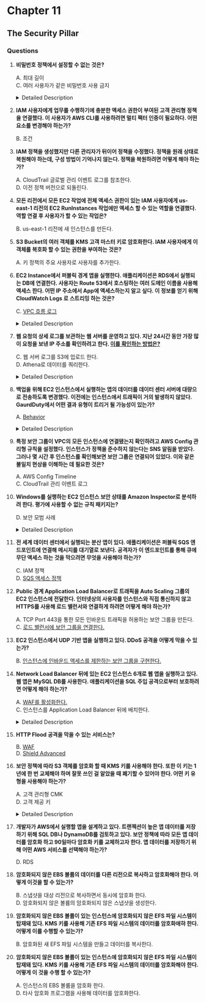 # Chapter 11

## The Security Pillar

### Questions

1. **비밀번호 정책에서 설정할 수 없는 것은?**

    A. 최대 길이  
    C. 여러 사용자가 같은 비밀번호 사용 금지

    <details><summary>Detailed Description</summary>

    사용자가 지정 가능한 암호 정책 옵션은 아래와 같다.  
    - 암호 최소 길이  
      최소 6자 부터 최대 128자 사이의 필수 암호 길이를 설정하는 옵션
    - 암호 강도  
      대문자, 소문자, 숫자, 특수문자 등 필수적으로 입력해야 하는 문자 설정 옵션  
    - 암호 만료 활성화  
      최소 1 부터 최대 1,095일 사이의 암호 유효기간을 설정하는 옵션
    - 암호 만료 시 관리자 재설정 필요  
      암호가 만료됬을 시 IAM 유저가 자신의 암호를 갱신하지 못하도록 하는 옵션
    - 사용자 자신의 암호 변경 허용  
      IAM 유저가 IAM 콘솔을 통해 자신의 암호를 변경하는 것을 허용하는 옵션
    - 암호 재사용 제한  
      IAM 유저가 이전에 사용한 암호를 지정한 수 만큼 재사용하지 못하도록 제한하는 옵션

    </details>

1. **IAM 사용자에게 업무를 수행하기에 충분한 액세스 권한이 부여된 고객 관리형 정책을 연결했다. 이 사용자가 AWS CLI를 사용하려면 멀티 팩터 인증이 필요하다. 어떤 요소를 변경해야 하는가?**

    B. 조건  

1. **IAM 정책을 생성했지만 다른 관리자가 뒤이어 정책을 수정했다. 정책을 원래 상태로 복원해야 하는데, 구성 방법이 기억나지 않는다. 정책을 복원하려면 어떻게 해야 하는가?**

    A. CloudTrail 글로벌 관리 이벤트 로그를 참조한다.  
    D. 이전 정책 버전으로 되돌린다.

1. **모든 리전에서 모든 EC2 작업에 전체 액세스 권한이 있는 IAM 사용자에게 us-east-1 리전의 EC2 RunInstances 작업에만 액세스 할 수 있는 역할을 연결했다. 역할 연결 후 사용자가 할 수 있는 작업은?**

    B. us-east-1 리전에 새 인스턴스를 만든다.  

1. **S3 Bucket의 여러 객체를 KMS 고객 마스터 키로 암호화한다. IAM 사용자에게 이 객체를 복호화 할 수 있는 권한을 부여하는 것은?**

    A. 키 정책의 주요 사용자로 사용자를 추가한다.  

1. **EC2 Instance에서 퍼블릭 경계 앱을 실행한다. 애플리케이션은 RDS에서 실행되는 DB에 연결한다. 사용자는 Route 53에서 호스팅하는 여러 도메인 이름을 사용해 액세스 한다. 어떤 IP 주소에서 App에 액세스하는지 알고 싶다. 이 정보를 얻기 위해 CloudWatch Logs 로 스트리밍 하는 것은?**

    C. [VPC 흐름 로그](https://docs.aws.amazon.com/ko_kr/vpc/latest/userguide/flow-logs.html)

    <details><summary>Detailed Description</summary>

    **VPC Flow Logs**  
    VPC의 네트워크 인터페이스에서 전송/수신되는 IP 관련 정보가 수집되어 있다.  
    - 서브넷

    - 흐름 로그 수집은 지연 시간에 영향을 미치치 X  
      네트워크 트래픽 경로 외부에서 수집되기 때문

    </details>

1. **웹 요청의 상세 로그를 보관하는 웹 서버를 운영하고 있다. 지난 24시간 동안 가장 많이 요청을 보낸 IP 주소를 확인하려고 한다. [이를 확인하는 방법은?](https://docs.aws.amazon.com/ko_kr/AmazonCloudFront/latest/DeveloperGuide/AccessLogs.html)**

    C. 웹 서버 로그를 S3에 업로드 한다.  
    D. Athena로 데이터를 쿼리한다.

    <details><summary>Detailed Description</summary>

    CloudFront 의 표준 로그 파일  
    - `c-ip`, `x-forwarded-for` fields
      요청을 한 최종 사용자의 IP 주소를 얻을 수 있다.

    </details>

1. **백업을 위해 EC2 인스턴스에서 실행하는 앱의 데이터를 데이터 센터 서버에 대량으로 전송하도록 변경했다. 이전에는 인스턴스에서 트래픽이 거의 발생하지 않았다. GaurdDuty에서 어떤 결과 유형이 트리거 될 가능성이 있는가?**

    A. [Behavior](https://docs.aws.amazon.com/ko_kr/guardduty/latest/ug/guardduty_finding-types-ec2.html#behavior-ec2-networkportunusual)

    <details><summary>Detailed Description</summary>

    - **Behavior:EC2/NetworkPortUnusual**  
      EC2 Instance 가 비정상적인 서버 port 의 원격 host와 통신하는 중.  
    - **Behavior:EC2/TrafficVolumeUnusual**  
      EC2 Instance 가 원격 host에 대해 비정상적으로 큰 네트워크 트래픽을 생성하는 중.  

    </details>

1. **특정 보안 그룹이 VPC의 모든 인스턴스에 연결됐는지 확인하려고 AWS Config 관리형 규칙을 설정했다. 인스턴스가 정책을 준수하지 않는다는 SNS 알림을 받았다. 그러나 몇 시간 후 인스턴스를 확인해보면 보안 그룹은 연결되어 있었다. 이와 같은 불일치 현상을 이해하는 데 필요한 것은?**

    A. AWS Config Timeline  
    C. CloudTrail 관리 이벤트 로그

1. **Windows를 실행하는 EC2 인스턴스 보안 상태를 Amazon Inspector로 분석하려 한다. 평가에 사용할 수 없는 규칙 패키지는?**

    D. 보안 모범 사례

    <details><summary>Detailed Description</summary>  

    보안 모범 사례 규칙 패키지에는 Linux 인스턴스에 적용되는 규칙만 있다.

    </details>

1. **전 세계 데이터 센터에서 실행되는 분산 앱이 있다. 애플리케이션은 퍼블릭 SQS 엔드포인트에 연결해 메시지를 대기열로 보낸다. 공격자가 이 엔드포인트를 통해 큐에 무단 액세스 하는 것을 막으려면 무엇을 사용해야 하는가?**

    C. IAM 정책  
    D. [SQS 액세스 정책](https://docs.aws.amazon.com/ko_kr/AWSSimpleQueueService/latest/SQSDeveloperGuide/sqs-basic-examples-of-sqs-policies.html)

1. **Public 경계 Application Load Balancer로 트래픽을 Auto Scaling 그룹의 EC2 인스턴스에 전달한다. 인터넷상의 사용자를 인스턴스와 직접 통신하지 않고 HTTPS를 사용해 로드 밸런서와 연결하게 하려면 어떻게 해야 하는가?**

    A. TCP Port 443을 통한 모든 인바운드 트래픽을 허용하는 보안 그룹을 만든다.  
    C. [로드 밸런서에 보안 그룹을 연결한다.](https://aws.amazon.com/ko/elasticloadbalancing/faqs/)

1. **EC2 인스턴스에서 UDP 기반 앱을 실행하고 있다. DDoS 공격을 어떻게 막을 수 있는가?**

    B. [인스턴스에 인바운드 액세스를 제한하는 보안 그룹을 구현한다.](https://aws.amazon.com/ko/blogs/security/how-to-help-prepare-for-ddos-attacks-by-reducing-your-attack-surface/)

1. **Network Load Balancer 뒤에 있는 EC2 인스턴스 6개로 웹 앱을 실행하고 있다. 웹 앱은 MySQL DB를 사용한다. 애플리케이션을 SQL 주입 공격으로부터 보호하려면 어떻게 해야 하는가?**

    A. [WAF를 활성화한다.](https://docs.aws.amazon.com/ko_kr/waf/latest/developerguide/what-is-aws-waf.html)  
    C. 인스턴스를 Application Load Balancer 뒤에 배치한다.

    <details><summary>Detailed Description</summary>  

    **AWS WAF 사용시**  
    - SQL 명령어 주입(SQL Injection)에 대한 보호
    - 교차 사이트 스크립팅(Cross-site scripting)에 대한 보호

    </details>

1. **HTTP Flood 공격을 막을 수 있는 서비스는?**

    B. [WAF](https://docs.aws.amazon.com/solutions/latest/aws-waf-security-automations/capabilities.html)  
    D. [Shield Advanced](https://aws.amazon.com/ko/shield/faqs/)

1. **보안 정책에 따라 S3 객체를 암호화 할 때 KMS 키를 사용해야 한다. 또한 이 키는 1년에 한 번 교체해야 하며 잘못 쓰인 걸 알았을 때 폐기할 수 있어야 한다. 어떤 키 유형을 사용해야 하는가?**

    A. 고객 관리형 CMK  
    D. 고객 제공 키

    <details><summary>Detailed Description</summary> 

    **교체/폐기 O**  
    - 고객 관리형 CMK
    - 고객 제공 키  

    **교체/폐기 X**  
    - AWS 관리형 CMK
    - S3 관리형 키

    </details>

1. **개발자가 AWS에서 실행할 앱을 설계하고 있다. 트랜젝션이 높은 앱 데이터를 저장하기 위해 SQL DB나 DynamoDB를 검토하고 있다. 보안 정책에 따라 모든 앱 데이터를 암호화 하고 90일마다 암호화 키를 교체하고자 한다. 앱 데이터를 저장하기 위해 어떤 AWS 서비스를 선택해야 하는가?**

    D. RDS

1. **암호화되지 않은 EBS 볼륨의 데이터를 다른 리전으로 복사하고 암호화해야 한다. 어떻게 이것을 할 수 있는가?**

    B. 스냅샷을 대상 리전으로 복사하면서 동시에 암호화 한다.  
    D. 암호화되지 않은 볼륨의 암호화되지 않은 스냅샷을 생성한다.

1. **암호화되지 않은 EBS 볼륨이 있는 인스턴스에 암호화되지 않은 EFS 파일 시스템이 탑재돼 있다. KMS 키를 사용해 기존 EFS 파일 시스템의 데이터를 암호화애햐 한다. 어떻게 이를 수행할 수 있는가?**

    B. 암호화된 새 EFS 파일 시스템을 만들고 데이터를 복사한다.

1. **암호화되지 않은 EBS 볼륨이 있는 인스턴스에 암호화되지 않은 EFS 파일 시스템이 탑재돼 있다. KMS 키를 사용해 기존 EFS 파일 시스템의 데이터를 암호화해야 한다. 어떻게 이 것을 수행 할 수 있는가?**

    A. 인스턴스의 EBS 볼륨을 암호화 한다.  
    D. 타사 암호화 프로그램을 사용해 데이터를 암호화한다.
